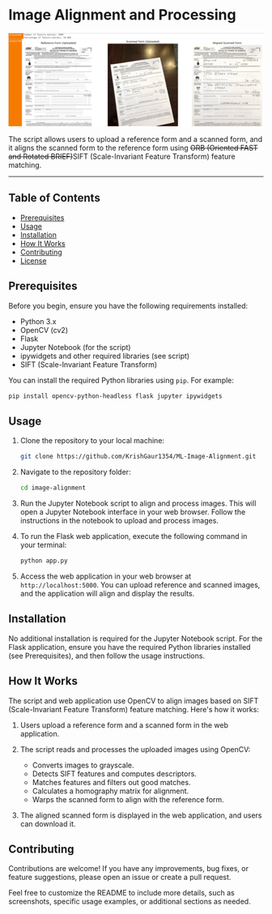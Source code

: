 # Image Alignment and Processing

<img src='https://github.com/KrishGaur1354/ML-Image-Alignment/blob/main/image-aligned.png'>

The script allows users to upload a reference form and a scanned form, and it aligns the scanned form to the reference form using ~~ORB (Oriented FAST and Rotated BRIEF)~~SIFT (Scale-Invariant Feature Transform) feature matching.

---

## Table of Contents

- [Prerequisites](#prerequisites)
- [Usage](#usage)
- [Installation](#installation)
- [How It Works](#how-it-works)
- [Contributing](#contributing)
- [License](#license)

## Prerequisites

Before you begin, ensure you have the following requirements installed:

- Python 3.x
- OpenCV (cv2)
- Flask
- Jupyter Notebook (for the script)
- ipywidgets and other required libraries (see script)
- SIFT (Scale-Invariant Feature Transform)

You can install the required Python libraries using `pip`. For example:

```bash
pip install opencv-python-headless flask jupyter ipywidgets
```

## Usage

1. Clone the repository to your local machine:

   ```bash
   git clone https://github.com/KrishGaur1354/ML-Image-Alignment.git
   ```

2. Navigate to the repository folder:

   ```bash
   cd image-alignment
   ```

3. Run the Jupyter Notebook script to align and process images. This will open a Jupyter Notebook interface in your web browser. Follow the instructions in the notebook to upload and process images.

4. To run the Flask web application, execute the following command in your terminal:

   ```bash
   python app.py
   ```

5. Access the web application in your web browser at `http://localhost:5000`. You can upload reference and scanned images, and the application will align and display the results.

## Installation

No additional installation is required for the Jupyter Notebook script. For the Flask application, ensure you have the required Python libraries installed (see Prerequisites), and then follow the usage instructions.

## How It Works

The script and web application use OpenCV to align images based on SIFT (Scale-Invariant Feature Transform) feature matching. Here's how it works:

1. Users upload a reference form and a scanned form in the web application.

2. The script reads and processes the uploaded images using OpenCV:
   - Converts images to grayscale.
   - Detects SIFT features and computes descriptors.
   - Matches features and filters out good matches.
   - Calculates a homography matrix for alignment.
   - Warps the scanned form to align with the reference form.

3. The aligned scanned form is displayed in the web application, and users can download it.

## Contributing

Contributions are welcome! If you have any improvements, bug fixes, or feature suggestions, please open an issue or create a pull request.

Feel free to customize the README to include more details, such as screenshots, specific usage examples, or additional sections as needed.

